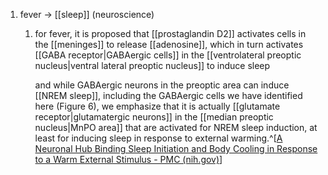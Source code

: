 1. fever → [[sleep]] (neuroscience)
	1. for fever, it is proposed that [[prostaglandin D2]] activates cells in the [[meninges]] to release [[adenosine]], which in turn activates [[GABA receptor|GABAergic cells]] in the [[ventrolateral preoptic nucleus|ventral lateral preoptic nucleus]] to induce sleep
	   
	   and while GABAergic neurons in the preoptic area can induce [[NREM sleep]], including the GABAergic cells we have identified here (Figure 6), we emphasize that it is actually [[glutamate receptor|glutamatergic neurons]] in the [[median preoptic nucleus|MnPO area]] that are activated for NREM sleep induction, at least for inducing sleep in response to external warming.^[[A Neuronal Hub Binding Sleep Initiation and Body Cooling in Response to a Warm External Stimulus - PMC (nih.gov)](https://www.ncbi.nlm.nih.gov/pmc/articles/PMC6078908/)]